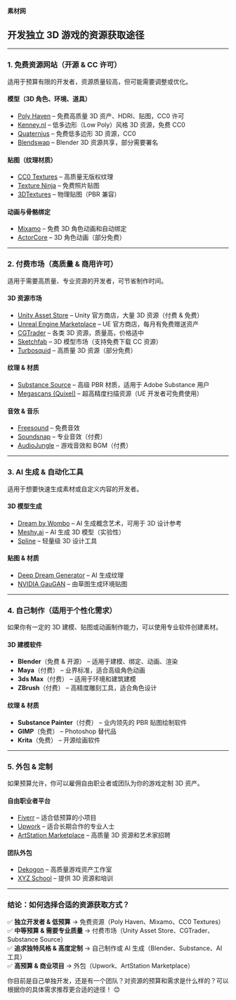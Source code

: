 #### 素材网
## 开发独立 3D 游戏的资源获取途径

---

### **1. 免费资源网站（开源 & CC 许可）**  
适用于预算有限的开发者，资源质量较高，但可能需要调整或优化。

#### **模型（3D 角色、环境、道具）**  
- [Poly Haven](https://polyhaven.com/) – 免费高质量 3D 资产、HDRI、贴图，CC0 许可  
- [Kenney.nl](https://www.kenney.nl/assets) – 低多边形（Low Poly）风格 3D 资源，免费 CC0  
- [Quaternius](https://quaternius.com/) – 免费低多边形 3D 资源，CC0  
- [Blendswap](https://www.blendswap.com/) – Blender 3D 资源共享，部分需要署名  

#### **贴图（纹理材质）**  
- [CC0 Textures](https://cc0textures.com/) – 高质量无版权纹理  
- [Texture Ninja](https://www.textureninja.com/) – 免费照片贴图  
- [3DTextures](https://3dtextures.me/) – 物理贴图（PBR 兼容）  

#### **动画与骨骼绑定**  
- [Mixamo](https://www.mixamo.com/) – 免费 3D 角色动画和自动绑定  
- [ActorCore](https://actorcore.reallusion.com/) – 3D 角色动画（部分免费）  

---

### **2. 付费市场（高质量 & 商用许可）**  
适用于需要高质量、专业资源的开发者，可节省制作时间。

#### **3D 资源市场**  
- [Unity Asset Store](https://assetstore.unity.com/) – Unity 官方商店，大量 3D 资源（付费 & 免费）  
- [Unreal Engine Marketplace](https://www.unrealengine.com/marketplace) – UE 官方商店，每月有免费赠送资产  
- [CGTrader](https://www.cgtrader.com/) – 各类 3D 资源，质量高，价格适中  
- [Sketchfab](https://sketchfab.com/store) – 3D 模型市场（支持免费下载 CC 资源）  
- [Turbosquid](https://www.turbosquid.com/) – 高质量 3D 资源（部分免费）  

#### **纹理 & 材质**  
- [Substance Source](https://substance3d.adobe.com/sources/) – 高级 PBR 材质，适用于 Adobe Substance 用户  
- [Megascans (Quixel)](https://quixel.com/megascans/) – 超高精度扫描资源（UE 开发者可免费使用）  

#### **音效 & 音乐**  
- [Freesound](https://freesound.org/) – 免费音效  
- [Soundsnap](https://www.soundsnap.com/) – 专业音效（付费）  
- [AudioJungle](https://audiojungle.net/) – 游戏音效和 BGM（付费）  

---

### **3. AI 生成 & 自动化工具**  
适用于想要快速生成素材或自定义内容的开发者。

#### **3D 模型生成**  
- [Dream by Wombo](https://dream.ai/) – AI 生成概念艺术，可用于 3D 设计参考  
- [Meshy.ai](https://meshy.ai/) – AI 生成 3D 模型（实验性）  
- [Spline](https://spline.design/) – 轻量级 3D 设计工具  

#### **贴图 & 材质**  
- [Deep Dream Generator](https://deepdreamgenerator.com/) – AI 生成纹理  
- [NVIDIA GauGAN](https://www.nvidia.com/en-us/research/ai-playground/) – 由草图生成环境贴图  

---

### **4. 自己制作（适用于个性化需求）**  
如果你有一定的 3D 建模、贴图或动画制作能力，可以使用专业软件创建素材。

#### **3D 建模软件**  
- **Blender**（免费 & 开源） – 适用于建模、绑定、动画、渲染  
- **Maya**（付费） – 业界标准，适合高级角色动画  
- **3ds Max**（付费） – 适用于环境和建筑建模  
- **ZBrush**（付费） – 高精度雕刻工具，适合角色设计  

#### **纹理 & 材质**  
- **Substance Painter**（付费） – 业内领先的 PBR 贴图绘制软件  
- **GIMP**（免费） – Photoshop 替代品  
- **Krita**（免费） – 开源绘画软件  

---

### **5. 外包 & 定制**  
如果预算允许，你可以雇佣自由职业者或团队为你的游戏定制 3D 资产。

#### **自由职业者平台**  
- [Fiverr](https://www.fiverr.com/) – 适合低预算的小项目  
- [Upwork](https://www.upwork.com/) – 适合长期合作的专业人士  
- [ArtStation Marketplace](https://www.artstation.com/marketplace) – 高质量 3D 资源和艺术家招聘  

#### **团队外包**  
- [Dekogon](https://www.dekogon.com/) – 高质量游戏资产工作室  
- [XYZ School](https://www.xyzschool.me/) – 提供 3D 资源和培训  

---

### **结论：如何选择合适的资源获取方式？**  
✅ **独立开发者 & 低预算** → 免费资源（Poly Haven、Mixamo、CC0 Textures）  
✅ **中等预算 & 需要专业质量** → 付费市场（Unity Asset Store、CGTrader、Substance Source）  
✅ **追求独特风格 & 高度定制** → 自己制作或 AI 生成（Blender、Substance、AI 工具）  
✅ **高预算 & 商业项目** → 外包（Upwork、ArtStation Marketplace）  

你目前是自己单独开发，还是有一个团队？对资源的预算和需求是什么样的？可以根据你的具体需求推荐更合适的途径！ 😊
